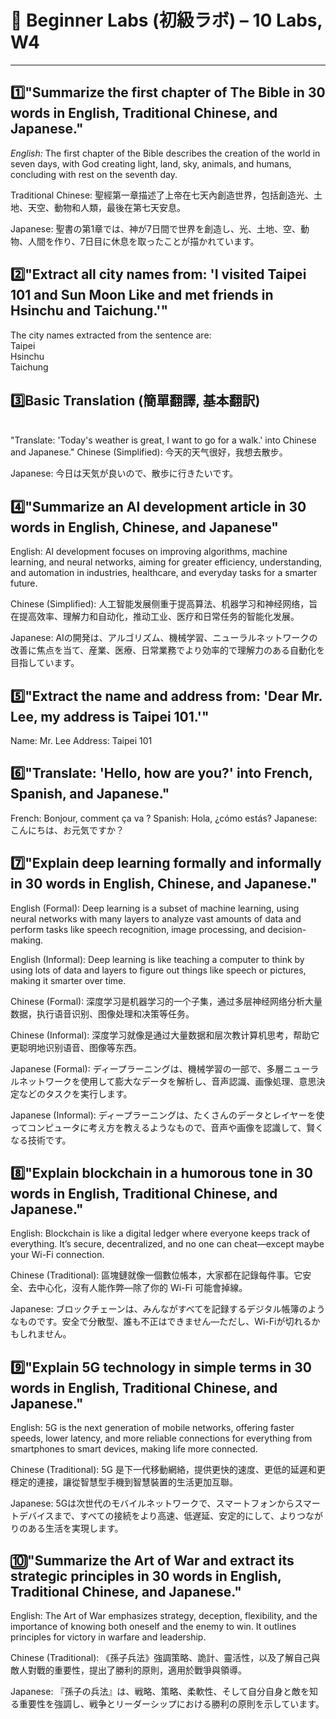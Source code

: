# 🔹 Beginner Labs (初級ラボ) – 10 Labs, W4
***
## 1️⃣"Summarize the first chapter of The Bible in 30 words in English, Traditional Chinese, and Japanese."
*English:*
The first chapter of the Bible describes the creation of the world in seven days, with God creating light, land, sky, animals, and humans, concluding with rest on the seventh day.

Traditional Chinese:
聖經第一章描述了上帝在七天內創造世界，包括創造光、土地、天空、動物和人類，最後在第七天安息。

Japanese:
聖書の第1章では、神が7日間で世界を創造し、光、土地、空、動物、人間を作り、7日目に休息を取ったことが描かれています。

## 2️⃣​"Extract all city names from: 'I visited Taipei 101 and Sun Moon Like and met friends in Hsinchu and Taichung.'"
The city names extracted from the sentence are:
<br>Taipei
<br>Hsinchu
<br>Taichung

## 3️⃣​Basic Translation (簡單翻譯, 基本翻訳)
<br>"Translate: 'Today's weather is great, I want to go for a walk.' into Chinese and Japanese."
Chinese (Simplified):
今天的天气很好，我想去散步。

Japanese:
今日は天気が良いので、散歩に行きたいです。

## 4️⃣"Summarize an AI development article in 30 words in English, Chinese, and Japanese"
English:
AI development focuses on improving algorithms, machine learning, and neural networks, aiming for greater efficiency, understanding, and automation in industries, healthcare, and everyday tasks for a smarter future.

Chinese (Simplified):
人工智能发展侧重于提高算法、机器学习和神经网络，旨在提高效率、理解力和自动化，推动工业、医疗和日常任务的智能化发展。

Japanese:
AIの開発は、アルゴリズム、機械学習、ニューラルネットワークの改善に焦点を当て、産業、医療、日常業務でより効率的で理解力のある自動化を目指しています。

## 5️⃣​"Extract the name and address from: 'Dear Mr. Lee, my address is Taipei 101.'"
Name: Mr. Lee
Address: Taipei 101

## 6️⃣​"Translate: 'Hello, how are you?' into French, Spanish, and Japanese."
French: Bonjour, comment ça va ?
Spanish: Hola, ¿cómo estás?
Japanese: こんにちは、お元気ですか？

## 7️⃣​"Explain deep learning formally and informally in 30 words in English, Chinese, and Japanese."
English (Formal):
Deep learning is a subset of machine learning, using neural networks with many layers to analyze vast amounts of data and perform tasks like speech recognition, image processing, and decision-making.

English (Informal):
Deep learning is like teaching a computer to think by using lots of data and layers to figure out things like speech or pictures, making it smarter over time.

Chinese (Formal):
深度学习是机器学习的一个子集，通过多层神经网络分析大量数据，执行语音识别、图像处理和决策等任务。

Chinese (Informal):
深度学习就像是通过大量数据和层次教计算机思考，帮助它更聪明地识别语音、图像等东西。

Japanese (Formal):
ディープラーニングは、機械学習の一部で、多層ニューラルネットワークを使用して膨大なデータを解析し、音声認識、画像処理、意思決定などのタスクを実行します。

Japanese (Informal):
ディープラーニングは、たくさんのデータとレイヤーを使ってコンピュータに考え方を教えるようなもので、音声や画像を認識して、賢くなる技術です。
## 8️⃣​"Explain blockchain in a humorous tone in 30 words in English, Traditional Chinese, and Japanese."
English:
Blockchain is like a digital ledger where everyone keeps track of everything. It’s secure, decentralized, and no one can cheat—except maybe your Wi-Fi connection.

Chinese (Traditional):
區塊鏈就像一個數位帳本，大家都在記錄每件事。它安全、去中心化，沒有人能作弊—除了你的 Wi-Fi 可能會掉線。

Japanese:
ブロックチェーンは、みんながすべてを記録するデジタル帳簿のようなものです。安全で分散型、誰も不正はできません—ただし、Wi-Fiが切れるかもしれません。


## 9️⃣​"Explain 5G technology in simple terms in 30 words in English, Traditional Chinese, and Japanese."
English:
5G is the next generation of mobile networks, offering faster speeds, lower latency, and more reliable connections for everything from smartphones to smart devices, making life more connected.

Chinese (Traditional):
5G 是下一代移動網絡，提供更快的速度、更低的延遲和更穩定的連接，讓從智慧型手機到智慧裝置的生活更加互聯。

Japanese:
5Gは次世代のモバイルネットワークで、スマートフォンからスマートデバイスまで、すべての接続をより高速、低遅延、安定的にして、よりつながりのある生活を実現します。


## 🔟​"Summarize the Art of War and extract its strategic principles in 30 words in English, Traditional Chinese, and Japanese."
English:
The Art of War emphasizes strategy, deception, flexibility, and the importance of knowing both oneself and the enemy to win. It outlines principles for victory in warfare and leadership.

Chinese (Traditional):
《孫子兵法》強調策略、詭計、靈活性，以及了解自己與敵人對戰的重要性，提出了勝利的原則，適用於戰爭與領導。

Japanese:
『孫子の兵法』は、戦略、策略、柔軟性、そして自分自身と敵を知る重要性を強調し、戦争とリーダーシップにおける勝利の原則を示しています。
